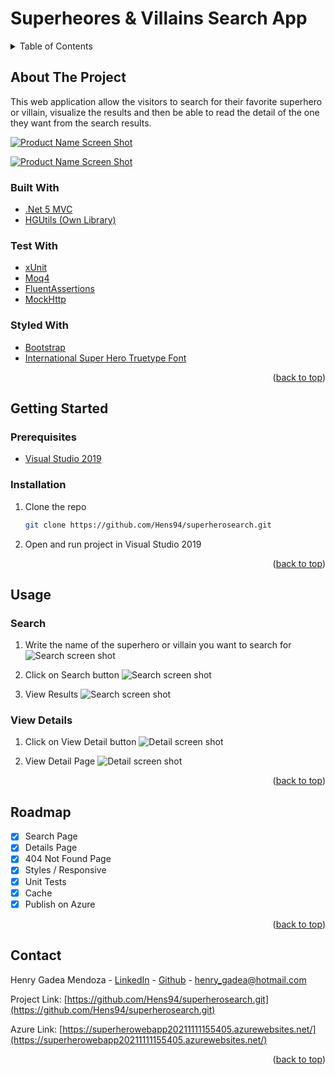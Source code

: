 <div id="top"></div>

# Superheores & Villains Search App

<!-- TABLE OF CONTENTS -->
<details>
  <summary>Table of Contents</summary>
  <ol>
    <li>
      <a href="#about-the-project">About The Project</a>
      <ul>
        <li><a href="#built-with">Built With</a></li>
        <li><a href="#test-with">Test With</a></li>
        <li><a href="#styled-with">Styled With</a></li>
      </ul>
    </li>
    <li>
      <a href="#getting-started">Getting Started</a>
      <ul>
        <li><a href="#prerequisites">Prerequisites</a></li>
        <li><a href="#installation">Installation</a></li>
      </ul>
    </li>
    <li><a href="#usage">Usage</a></li>
    <li><a href="#roadmap">Roadmap</a></li>
    <li><a href="#contact">Contact</a></li>
  </ol>
</details>

<!-- ABOUT THE PROJECT -->

## About The Project

This web application allow the visitors to search for their favorite superhero or villain, visualize the results and then be able to read the detail of the one they want from the search results.

[![Product Name Screen Shot][product-screenshot]](https://superherowebapp20211111155405.azurewebsites.net/)

[![Product Name Screen Shot][product-screenshot2]](https://superherowebapp20211111155405.azurewebsites.net/)

### Built With

- [.Net 5 MVC](https://docs.microsoft.com/en-us/dotnet/core/whats-new/dotnet-5)
- [HGUtils (Own Library)](https://github.com/Hens94/HGUtils)

### Test With

- [xUnit](https://xunit.net/)
- [Moq4](https://github.com/moq/moq4)
- [FluentAssertions](https://fluentassertions.com/)
- [MockHttp](https://github.com/richardszalay/mockhttp)

### Styled With

- [Bootstrap](https://getbootstrap.com)
- [International Super Hero Truetype Font](https://www.dafont.com/international-super.font)

<p align="right">(<a href="#top">back to top</a>)</p>

<!-- GETTING STARTED -->

## Getting Started

### Prerequisites

- [Visual Studio 2019](https://my.visualstudio.com/Downloads?q=visual%20studio%202019&wt.mc_id=o~msft~vscom~older-downloads)

### Installation

1. Clone the repo
   ```sh
   git clone https://github.com/Hens94/superherosearch.git
   ```
2. Open and run project in Visual Studio 2019

<p align="right">(<a href="#top">back to top</a>)</p>

<!-- USAGE EXAMPLES -->

## Usage

### Search

1. Write the name of the superhero or villain you want to search for
   ![Search screen shot][usage-search1]

2. Click on Search button
   ![Search screen shot][usage-search2]

3. View Results
   ![Search screen shot][usage-search3]

### View Details

1. Click on View Detail button
   ![Detail screen shot][usage-view1]

2. View Detail Page
   ![Detail screen shot][usage-view2]

<p align="right">(<a href="#top">back to top</a>)</p>

<!-- ROADMAP -->

## Roadmap

- [x] Search Page
- [x] Details Page
- [x] 404 Not Found Page
- [x] Styles / Responsive
- [x] Unit Tests
- [x] Cache
- [x] Publish on Azure

<p align="right">(<a href="#top">back to top</a>)</p>

<!-- CONTACT -->

## Contact

Henry Gadea Mendoza - [LinkedIn](https://www.linkedin.com/in/henry-gadea-mendoza-599264153/) - [Github](https://github.com/Hens94) - henry_gadea@hotmail.com

Project Link: [https://github.com/Hens94/superherosearch.git](https://github.com/Hens94/superherosearch.git)

Azure Link: [https://superherowebapp20211111155405.azurewebsites.net/](https://superherowebapp20211111155405.azurewebsites.net/)

<p align="right">(<a href="#top">back to top</a>)</p>

<!-- MARKDOWN LINKS & IMAGES -->

[product-screenshot]: https://i.imgur.com/ZfDkZAz.png
[product-screenshot2]: https://i.imgur.com/uG650yc.png
[usage-search1]: https://i.imgur.com/6ufwh0E.png
[usage-search2]: https://i.imgur.com/zflqpDF.png
[usage-search3]: https://i.imgur.com/ZfDkZAz.png
[usage-view1]: https://i.imgur.com/2pg22Ge.png
[usage-view2]: https://i.imgur.com/uG650yc.png
